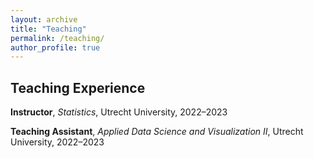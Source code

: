 ```yaml
---
layout: archive
title: "Teaching"
permalink: /teaching/
author_profile: true
---
```


## Teaching Experience

**Instructor**, *Statistics*, Utrecht University, 2022–2023  

**Teaching Assistant**, *Applied Data Science and Visualization II*, Utrecht University, 2022–2023  

